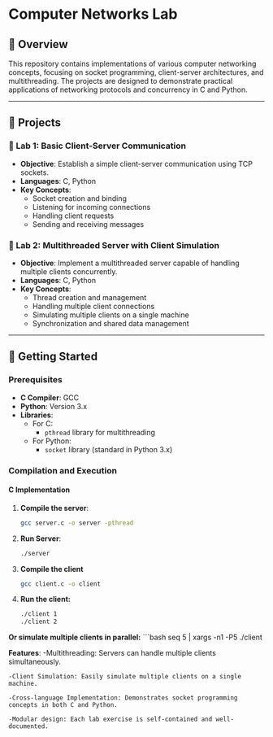 # Computer Networks Lab

## 📘 Overview

This repository contains implementations of various computer networking concepts, focusing on socket programming, client-server architectures, and multithreading. The projects are designed to demonstrate practical applications of networking protocols and concurrency in C and Python.

---

## 🧪 Projects

### 🔹 Lab 1: Basic Client-Server Communication

- **Objective**: Establish a simple client-server communication using TCP sockets.
- **Languages**: C, Python
- **Key Concepts**:
  - Socket creation and binding
  - Listening for incoming connections
  - Handling client requests
  - Sending and receiving messages

### 🔹 Lab 2: Multithreaded Server with Client Simulation

- **Objective**: Implement a multithreaded server capable of handling multiple clients concurrently.
- **Languages**: C, Python
- **Key Concepts**:
  - Thread creation and management
  - Handling multiple client connections
  - Simulating multiple clients on a single machine
  - Synchronization and shared data management

---

## 🚀 Getting Started

### Prerequisites

- **C Compiler**: GCC
- **Python**: Version 3.x
- **Libraries**:
  - For C:
    - `pthread` library for multithreading
  - For Python:
    - `socket` library (standard in Python 3.x)

### Compilation and Execution

#### C Implementation

1. **Compile the server**:

   ```bash
   gcc server.c -o server -pthread
2. **Run Server**:
    ```bash
    ./server
3. **Compile the client**
    ```bash
    gcc client.c -o client
4. **Run the client:**
    ```bash
    ./client 1
    ./client 2
**Or simulate multiple clients in parallel:**
     ```bash
    seq 5 | xargs -n1 -P5 ./client

**Features**:
    -Multithreading: Servers can handle multiple clients simultaneously.

    -Client Simulation: Easily simulate multiple clients on a single machine.

    -Cross-language Implementation: Demonstrates socket programming concepts in both C and Python.

    -Modular design: Each lab exercise is self-contained and well-documented.

